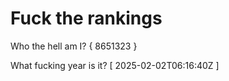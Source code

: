 # Fuck the rankings

Who the hell am I?
{ 8651323 }

What fucking year is it?
[ 2025-02-02T06:16:40Z ]
